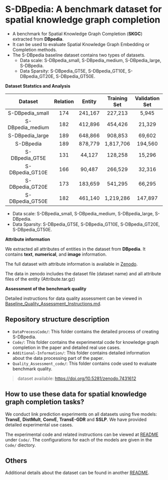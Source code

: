 # S-DBpedia: A benchmark dataset for spatial knowledge graph completion



- A benchmark for Spatial Knowledge Graph Completion (**SKGC**) extracted from **DBpedia**.
- It can be used to evaluate Spatial Knowledge Graph Embedding or Completion methods.
- The S-DBpedia baseline dataset contains two types of datasets. 
  - Data scale: S-DBpedia_small, S-DBpedia_medium, S-DBpedia_large, S-DBpedia.
  - Data Sparsity: S-DBpedia_GT5E, S-DBpedia_GT10E, S-DBpedia_GT20E, S-DBpedia_GT50E.

**Dataset Statstics and Analysis**

|     Dataset      | Relation | Entity  | Training Set | Validation Set | Test Set |
| :--------------: | :------: | :-----: | :----------: | :------------: | :------: |
| S-DBpedia_small  |   174    | 241,167 |   227,213    |     5,945      |  5,976   |
| S-DBpedia_medium |   182    | 412,896 |   454,426    |     21,329     |  21,149  |
| S-DBpedia_large  |   189    | 648,866 |   908,853    |     69,602     |  69,096  |
|    S-DBpedia     |   189    | 878,779 |  1,817,706   |    194,560     | 194,869  |
|  S-DBpedia_GT5E  |   131    | 44,127  |   128,258    |     15,296     |  15,268  |
| S-DBpedia_GT10E  |   166    | 90,487  |   266,529    |     32,316     |  32,301  |
| S-DBpedia_GT20E  |   173    | 183,659 |   541,295    |     66,295     |  66,283  |
| S-DBpedia_GT50E  |   182    | 461,140 |  1,219,286   |    147,897     | 148,128  |

- Data scale: S-DBpedia_small, S-DBpedia_medium, S-DBpedia_large, S-DBpedia.
- Data Sparsity: S-DBpedia_GT5E, S-DBpedia_GT10E, S-DBpedia_GT20E, S-DBpedia_GT50E.



**Attribute information**

We extracted all attributes of entities in the dataset from **DBpedia**. It contains **text**, **numerical**, and **image** information.

The full dataset with attribute information is available in [Zenodo](https://doi.org/10.5281/zenodo.7431612).

The data in zenodo includes the dataset file (dataset name) and all attribute files of the entity (Attribute.tar.gz)


**Assessment of the benchmark quality**

Detailed instructions for data quality assessment can be viewed in [Baseline_Quality_Assessment_Instructions.md](./Baseline_Quality_Assessment_Instructions.md).


## Repository structure description
- `DataPrecessCode/`: This folder contains the detailed process of creating S-DBpedia.
- `Code/`: This folder contains the experimental code for knowledge graph completion in the paper and detailed real use cases.
- `Additional-Information/`: This folder contains detailed information about the data processing part of the paper.
- `Quality_Assessment_code/`: This folder contains code used to evaluate benchmark quality.

> dataset available: https://doi.org/10.5281/zenodo.7431612


## How to use these data for spatial knowledge graph completion tasks?

We conduct link prediction experiments on all datasets using five models: **TransE**, **DistMult**, **ConvE**, **TransE-GDR** and **SSLP**. We have provided detailed experimental use cases. 

The experimental code and related instructions can be viewed at [README](./Code/README.md) under `Code/`. The configurations for each of the models are given in the `Code/` diectory.


## Others

Additional details about the dataset can be found in another [README](./Additional-Information/README.md).
